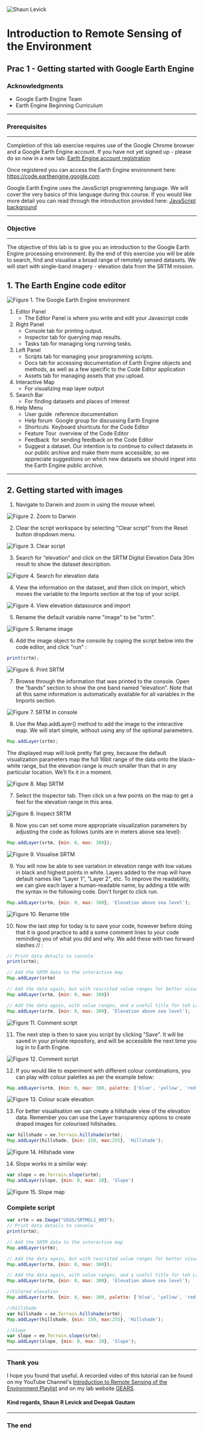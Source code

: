 ![Shaun Levick](Logo3.png)
# Introduction to Remote Sensing of the Environment
Prac 1 - Getting started with Google Earth Engine
--------------

### Acknowledgments 
- Google Earth Engine Team
- Earth Engine Beginning Curriculum

------

### Prerequisites
-------------

Completion of this lab exercise requires use of the Google Chrome browser and a Google Earth Engine account. If you have not yet signed up - please do so now in a new tab: [Earth Engine account registration](https://signup.earthengine.google.com/)

Once registered you can access the Earth Engine environment here: https://code.earthengine.google.com

Google Earth Engine uses the JavaScript programming language. We will cover the very basics of this language during this course. If you would like more detail you can read through the introduction provided here: [JavaScript background](https://developers.google.com/earth-engine/tutorial\_js\_01)

------------------------------------------------------------------------

### Objective
---------

The objective of this lab is to give you an introduction to the Google Earth Engine processing environment. By the end of this exercise you will be able to search, find and visualise a broad range of remotely sensed datasets. We will start with single-band imagery - elevation data from the SRTM mission.

## 1. The Earth Engine code editor

![Figure 1. The Google Earth Engine environment](Prac1/gee_editor.png)


1. Editor Panel
	- The Editor Panel is where you write and edit your Javascript code
2. Right Panel
	- Console tab for printing output.
	- Inspector tab for querying map results.
	- Tasks tab for managing long­ running tasks.
3. Left Panel
	- Scripts tab for managing your programming scripts.
	- Docs tab for accessing documentation of Earth Engine objects and methods, as well as a few specific to the Code Editor application
	- Assets tab for managing assets that you upload.
4. Interactive Map
	- For visualizing map layer output
5. Search Bar
	- For finding datasets and places of interest
6. Help Menu
	- User guide ­ reference documentation
	- Help forum ­ Google group for discussing Earth Engine
	- Shortcuts ­ Keyboard shortcuts for the Code Editor
	- Feature Tour ­ overview of the Code Editor
	- Feedback ­ for sending feedback on the Code Editor
	- Suggest a dataset. Our intention is to continue to collect datasets in our public archive
and make them more accessible, so we appreciate suggestions on which new datasets we should ingest into the Earth Engine public archive.

---------

## 2. Getting started with images

1. Navigate to Darwin and zoom in using the mouse wheel.

![Figure 2. Zoom to Darwin](Prac1/navigate2darwin.png)


2. Clear the script workspace by selecting "Clear script" from the Reset button dropdown menu.

![Figure 3. Clear script](Prac1/clearscript.png)

3. Search for “elevation” and click on the SRTM Digital Elevation Data 30m result to show the dataset description.

![Figure 4. Search for elevation data](Prac1/searchelevation.png)

4. View the information on the dataset, and then click on Import, which moves the variable to the Imports section at the top of your script.

![Figure 4. View elevation datasource and import](Prac1/viewinfo.png)

5. Rename the default variable name "image" to be "srtm".

![Figure 5. Rename image](Prac1/rename.png)

6. Add the image object to the console by coping the script below into the code editor, and click "run" :

```JavaScript
print(srtm);
```
![Figure 6. Print SRTM](Prac1/printrun.png)


7. Browse through the information that was printed to the console. Open the “bands” section to show the one band named “elevation”. Note that all this same information is automatically available for all variables in the Imports section.

![Figure 7. SRTM in console](Prac1/bandssrtm.png)


8. Use the Map.addLayer() method to add the image to the interactive map. We will start simple, without using any of the optional parameters.

```JavaScript
Map.addLayer(srtm);
```

The displayed map will look pretty flat grey, because the default visualization parameters map the full 16­bit range of the data onto the black–white range, but the elevation range is much smaller than that in any particular location. We’ll fix it in a moment.

![Figure 8. Map SRTM](Prac1/flatgrey.png)

7. Select the Inspector tab. Then click on a few points on the map to get a feel for the elevation range in this area.

![Figure 8. Inspect SRTM](Prac1/inspector.png)

8. Now you can set some more appropriate visualization parameters by adjusting the code as follows (units are in meters above sea level):

```JavaScript
Map.addLayer(srtm, {min: 0, max: 300});
```
![Figure 9. Visualise SRTM](Prac1/minmax.png)

9. You will now be able to see variation in elevation range with low values in black and highest points in white. Layers added to the map will have default names like "Layer 1", "Layer 2", etc. To improve the readability, we can give each layer a human­-readable name, by adding a title with the syntax in the following code. Don't forget to click run.

```JavaScript
Map.addLayer(srtm, {min: 0, max: 300}, 'Elevation above sea level');
```
![Figure 10. Rename title](Prac1/layername.png)

10. Now the last step for today is to save your code, however before doing that it is good practice to add a some comment lines to your code reminding you of what you did and why. We add these with two forward slashes // :

```Javascript
// Print data details to console
print(srtm);

// Add the SRTM data to the interactive map
Map.addLayer(srtm)

// Add the data again, but with rescrited value ranges for better visualisation
Map.addLayer(srtm, {min: 0, max: 300})

// Add the data again, with value ranges, and a useful title for teh Layer tab
Map.addLayer(srtm, {min: 0, max: 300}, 'Elevation above sea level');
```
![Figure 11. Comment script](Prac1/commenting.png)

11. The next step is then to save you script by clicking "Save". It will be saved in your private repository, and will be accessible the next time you log in to Earth Engine.

![Figure 12. Comment script](Prac1/save.png)

12. If you would like to experiment with different colour combinations, you can play with colour palettes as per the example below:

```Javascript
Map.addLayer(srtm, {min: 0, max: 300, palette: ['blue', 'yellow', 'red']}, 'Elevation above sea level');
```

![Figure 13. Colour scale elevation](Prac1/colorelevation.png)

13. For better visualisation we can create a hillshade view of the elevation data. Remember you can use the Layer transparency options to create draped images for colourised hillshades.

```JavaScript
var hillshade = ee.Terrain.hillshade(srtm);
Map.addLayer(hillshade, {min: 150, max:255}, 'Hillshade');
```

![Figure 14. Hillshade view](Prac1/hillsrtm.png)


14. Slope works in a similar way:

```javascript
var slope = ee.Terrain.slope(srtm);
Map.addLayer(slope, {min: 0, max: 20}, 'Slope')
```

![Figure 15. Slope map](Prac1/slope.png)

### Complete script
```JavaScript
var srtm = ee.Image("USGS/SRTMGL1_003");
// Print data details to console
print(srtm);

// Add the SRTM data to the interactive map
Map.addLayer(srtm);

// Add the data again, but with rescrited value ranges for better visualisation
Map.addLayer(srtm, {min: 0, max: 300});

// Add the data again, with value ranges, and a useful title for teh Layer tab
Map.addLayer(srtm, {min: 0, max: 300}, 'Elevation above sea level');

//Colored elevation
Map.addLayer(srtm, {min: 0, max: 300, palette: ['blue', 'yellow', 'red']}, 'Elevation above sea level');

//Hillshade
var hillshade = ee.Terrain.hillshade(srtm);
Map.addLayer(hillshade, {min: 150, max:255}, 'Hillshade');

//Slope
var slope = ee.Terrain.slope(srtm);
Map.addLayer(slope, {min: 0, max: 20}, 'Slope');
```

-------
### Thank you

I hope you found that useful. A recorded video of this tutorial can be found on my YouTube Channel's [Introduction to Remote Sensing of the Environment Playlist](https://www.youtube.com/playlist?list=PLf6lu3bePWHDi3-lrSqiyInMGQXM34TSV) and on my lab website [GEARS](https://www.gears-lab.com).

#### Kind regards, Shaun R Levick and Deepak Gautam
------


### The end